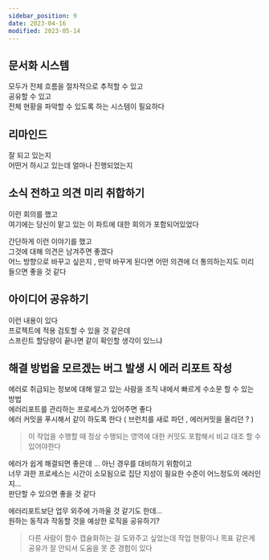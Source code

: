 ```yaml
---
sidebar_position: 9
date: 2023-04-16
modified: 2023-05-14
---
```


## 문서화 시스템

모두가 전체 흐름을 절차적으로 추적할 수 있고  
공유할 수 있고  
전체 현황을 파악할 수 있도록 하는 시스템이 필요하다

## 리마인드

잘 되고 있는지  
어떤거 하시고 있는데 얼마나 진행되었는지

## 소식 전하고 의견 미리 취합하기

이런 회의를 했고  
여기에는 당신이 맡고 있는 이 파트에 대한 회의가 포함되어있었다

간단하게 이런 이야기를 했고  
그것에 대해 의견은 남겨주면 좋겠다  
어느 방향으로 바꾸고 싶은지 , 만약 바꾸게 된다면 어떤 의견에 더 통의하는지도 미리 들으면 좋을 것 같다

## 아이디어 공유하기

이런 내용이 있다  
프로젝트에 적용 검토할 수 있을 것 같은데  
스프린트 할당량이 끝나면 같이 확인할 생각이 있느냐

## 해결 방법을 모르겠는 버그 발생 시 에러 리포트 작성

에러로 취급되는 정보에 대해 알고 있는 사람을 조직 내에서 빠르게 수소문 할 수 있는 방법  
에러리포트를 관리하는 프로세스가 있어주면 좋다  
에러 커밋을 푸시해서 같이 하도록 한다 ( 브런치를 새로 파던 , 에러커밋을 올리던 ? )

> 이 작업을 수행할 때 정상 수행되는 영역에 대한 커밋도 포함해서 비교 대조 할 수 있어야한다

에러가 쉽게 해결되면 좋은데 ... 아닌 경우를 대비하기 위함이고  
너무 과한 프로세스는 시간이 소모됨으로 집단 지성이 필요한 수준이 어느정도의 에러인지...  
판단할 수 있으면 좋을 것 같다

에러리포트보단 업무 외주에 가까울 것 같기도 한데...  
원하는 동작과 작동할 것을 예상한 로직을 공유하기?

> 다른 사람이 함수 캡슐화하는 걸 도와주고 싶었는데 작업 현황이나 목표 같은게 공유가 잘 안되서 도움을 못 준 경험이 있다

##
